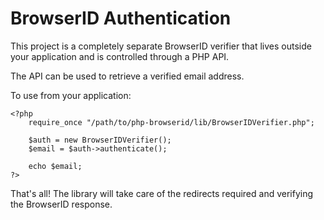 # BrowserID Authentication

This project is a completely separate BrowserID verifier that lives outside
your application and is controlled through a PHP API.

The API can be used to retrieve a verified email address.

To use from your application:

    <?php
        require_once "/path/to/php-browserid/lib/BrowserIDVerifier.php";

        $auth = new BrowserIDVerifier();
        $email = $auth->authenticate();

        echo $email;
    ?>

That's all! The library will take care of the redirects required
and verifying the BrowserID response.
